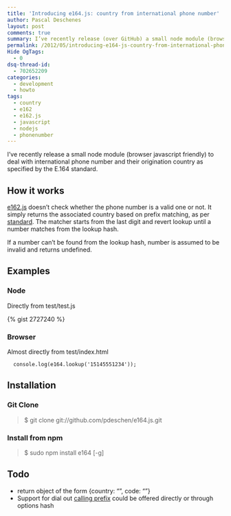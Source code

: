 ```yaml
---
title: 'Introducing e164.js: country from international phone number'
author: Pascal Deschenes
layout: post
comments: true
summary: I’ve recently release (over GitHub) a small node module (browser javascript friendly) to deal with international phone number and their origination country as specified by the E.164 standard.
permalink: /2012/05/introducing-e164-js-country-from-international-phone-number/
Hide OgTags:
  - 0
dsq-thread-id:
  - 702652209
categories:
  - development
  - howto
tags:
  - country
  - e162
  - e162.js
  - javascript
  - nodejs
  - phonenumber
---
```


I’ve recently release a small node module (browser javascript friendly) to deal with international 
phone number and their origination country as specified by the E.164 standard.

<!-- more -->

## How it works

[e162.js][1] doesn’t check whether the phone number is a valid one or not. It simply returns the associated country 
based on prefix matching, as per [standard][2]. The matcher starts from the last digit and revert lookup until a 
number matches from the lookup hash.

If a number can’t be found from the lookup hash, number is assumed to be invalid and returns undefined.

## Examples

### Node

Directly from test/test.js

{% gist 2727240 %}

### Browser

Almost directly from test/index.html

      console.log(e164.lookup('15145551234'));

## Installation

### Git Clone

> $ git clone git://github.com/pdeschen/e164.js.git

### Install from npm

> $ sudo npm install e164 [-g]

## Todo

*   return object of the form {country: “”, code: “”}
*   Support for dial out [calling prefix][3] could be offered directly or through options hash

 [1]: https://github.com/pdeschen/e164.js
 [2]: http://en.wikipedia.org/wiki/E.164
 [3]: http://en.wikipedia.org/wiki/International_call_prefix
